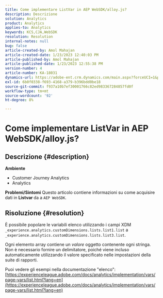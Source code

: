 ```yaml
---
title: Come implementare ListVar in AEP WebSDK/alloy.js?
description: Descrizione
solution: Analytics
product: Analytics
applies-to: Analytics
keywords: KCS,CJA,WebSDK
resolution: Resolution
internal-notes: null
bug: false
article-created-by: Amol Mahajan
article-created-date: 1/23/2023 12:40:03 PM
article-published-by: Amol Mahajan
article-published-date: 1/23/2023 12:55:38 PM
version-number: 4
article-number: KA-18031
dynamics-url: https://adobe-ent.crm.dynamics.com/main.aspx?forceUCI=1&pagetype=entityrecord&etn=knowledgearticle&id=ea81f808-1b9b-ed11-aad1-6045bd006239
exl-id: 6b0f0338-f693-4168-a379-b396bdd0be18
source-git-commit: f937a10b7ef30001766c82ed983367284857fd0f
workflow-type: tm+mt
source-wordcount: '92'
ht-degree: 8%

---
```


# Come implementare ListVar in AEP WebSDK/alloy.js?

## Descrizione {#description}

<b>Ambiente</b>
- Customer Journey Analytics
- Analytics



<b>Problemi/Sintomi</b>
Questo articolo contiene informazioni su come acquisire dati in <b>Listvar </b>da a `AEP WebSDK`.


## Risoluzione {#resolution}

È possibile popolare le variabili elenco utilizzando i campi XDM<br>
`_experience.analytics.customDimensions.lists.list1.list` a `_experience.analytics.customDimensions.lists.list3.list`.

Ogni elemento array contiene un *valore* oggetto contenente ogni stringa. Non è necessario fornire un delimitatore, poiché viene incluso automaticamente utilizzando il valore specificato nelle impostazioni della suite di rapporti.

Puoi vedere gli esempi nella documentazione &quot;elenco&quot;: [https://experienceleague.adobe.com/docs/analytics/implementation/vars/page-vars/list.html?lang=en](https://experienceleague.adobe.com/docs/analytics/implementation/vars/page-vars/list.html?lang=en)

